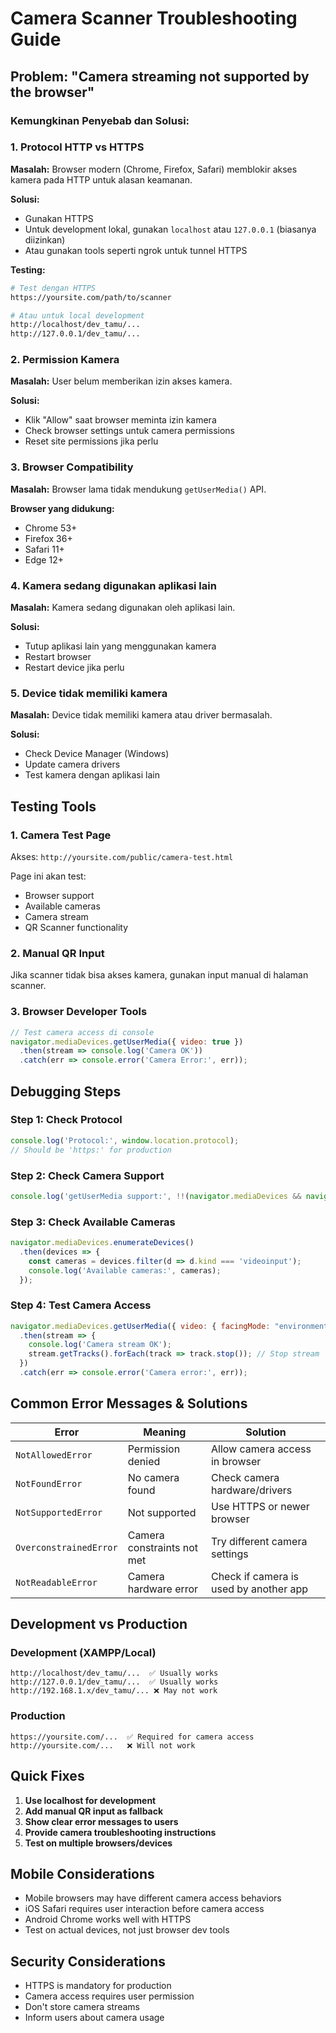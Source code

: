 # Camera Scanner Troubleshooting Guide

## Problem: "Camera streaming not supported by the browser"

### Kemungkinan Penyebab dan Solusi:

### 1. **Protocol HTTP vs HTTPS**
**Masalah:** Browser modern (Chrome, Firefox, Safari) memblokir akses kamera pada HTTP untuk alasan keamanan.

**Solusi:**
- Gunakan HTTPS
- Untuk development lokal, gunakan `localhost` atau `127.0.0.1` (biasanya diizinkan)
- Atau gunakan tools seperti ngrok untuk tunnel HTTPS

**Testing:**
```bash
# Test dengan HTTPS
https://yoursite.com/path/to/scanner

# Atau untuk local development
http://localhost/dev_tamu/...
http://127.0.0.1/dev_tamu/...
```

### 2. **Permission Kamera**
**Masalah:** User belum memberikan izin akses kamera.

**Solusi:**
- Klik "Allow" saat browser meminta izin kamera
- Check browser settings untuk camera permissions
- Reset site permissions jika perlu

### 3. **Browser Compatibility**
**Masalah:** Browser lama tidak mendukung `getUserMedia()` API.

**Browser yang didukung:**
- Chrome 53+
- Firefox 36+
- Safari 11+
- Edge 12+

### 4. **Kamera sedang digunakan aplikasi lain**
**Masalah:** Kamera sedang digunakan oleh aplikasi lain.

**Solusi:**
- Tutup aplikasi lain yang menggunakan kamera
- Restart browser
- Restart device jika perlu

### 5. **Device tidak memiliki kamera**
**Masalah:** Device tidak memiliki kamera atau driver bermasalah.

**Solusi:**
- Check Device Manager (Windows)
- Update camera drivers
- Test kamera dengan aplikasi lain

## Testing Tools

### 1. **Camera Test Page**
Akses: `http://yoursite.com/public/camera-test.html`

Page ini akan test:
- Browser support
- Available cameras
- Camera stream
- QR Scanner functionality

### 2. **Manual QR Input**
Jika scanner tidak bisa akses kamera, gunakan input manual di halaman scanner.

### 3. **Browser Developer Tools**
```javascript
// Test camera access di console
navigator.mediaDevices.getUserMedia({ video: true })
  .then(stream => console.log('Camera OK'))
  .catch(err => console.error('Camera Error:', err));
```

## Debugging Steps

### Step 1: Check Protocol
```javascript
console.log('Protocol:', window.location.protocol);
// Should be 'https:' for production
```

### Step 2: Check Camera Support
```javascript
console.log('getUserMedia support:', !!(navigator.mediaDevices && navigator.mediaDevices.getUserMedia));
```

### Step 3: Check Available Cameras
```javascript
navigator.mediaDevices.enumerateDevices()
  .then(devices => {
    const cameras = devices.filter(d => d.kind === 'videoinput');
    console.log('Available cameras:', cameras);
  });
```

### Step 4: Test Camera Access
```javascript
navigator.mediaDevices.getUserMedia({ video: { facingMode: "environment" } })
  .then(stream => {
    console.log('Camera stream OK');
    stream.getTracks().forEach(track => track.stop()); // Stop stream
  })
  .catch(err => console.error('Camera error:', err));
```

## Common Error Messages & Solutions

| Error | Meaning | Solution |
|-------|---------|----------|
| `NotAllowedError` | Permission denied | Allow camera access in browser |
| `NotFoundError` | No camera found | Check camera hardware/drivers |
| `NotSupportedError` | Not supported | Use HTTPS or newer browser |
| `OverconstrainedError` | Camera constraints not met | Try different camera settings |
| `NotReadableError` | Camera hardware error | Check if camera is used by another app |

## Development vs Production

### Development (XAMPP/Local)
```
http://localhost/dev_tamu/...  ✅ Usually works
http://127.0.0.1/dev_tamu/...  ✅ Usually works
http://192.168.1.x/dev_tamu/... ❌ May not work
```

### Production
```
https://yoursite.com/...  ✅ Required for camera access
http://yoursite.com/...   ❌ Will not work
```

## Quick Fixes

1. **Use localhost for development**
2. **Add manual QR input as fallback**
3. **Show clear error messages to users**
4. **Provide camera troubleshooting instructions**
5. **Test on multiple browsers/devices**

## Mobile Considerations

- Mobile browsers may have different camera access behaviors
- iOS Safari requires user interaction before camera access
- Android Chrome works well with HTTPS
- Test on actual devices, not just browser dev tools

## Security Considerations

- HTTPS is mandatory for production
- Camera access requires user permission
- Don't store camera streams
- Inform users about camera usage
